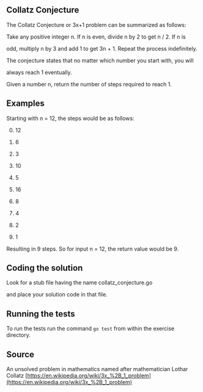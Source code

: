 
## Collatz Conjecture

  

The Collatz Conjecture or 3x+1 problem can be summarized as follows:

  

Take any positive integer n. If n is even, divide n by 2 to get n / 2. If n is

odd, multiply n by 3 and add 1 to get 3n + 1. Repeat the process indefinitely.

The conjecture states that no matter which number you start with, you will

always reach 1 eventually.

  

Given a number n, return the number of steps required to reach 1.

  

## Examples

  

Starting with n = 12, the steps would be as follows:

  

0. 12

1. 6

2. 3

3. 10

4. 5

5. 16

6. 8

7. 4

8. 2

9. 1

  

Resulting in 9 steps. So for input n = 12, the return value would be 9.

  

## Coding the solution

  

Look for a stub file having the name collatz_conjecture.go

and place your solution code in that file.

  

## Running the tests

  

To run the tests run the command `go test` from within the exercise directory.

  
## Source

  

An unsolved problem in mathematics named after mathematician Lothar Collatz [https://en.wikipedia.org/wiki/3x_%2B_1_problem](https://en.wikipedia.org/wiki/3x_%2B_1_problem)